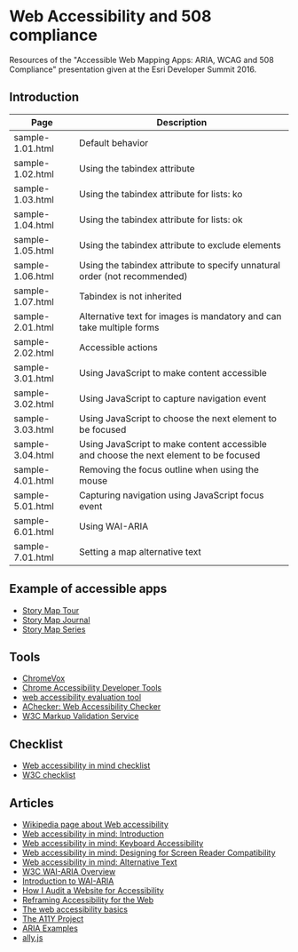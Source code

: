 # Web Accessibility and 508 compliance
Resources of the "Accessible Web Mapping Apps: ARIA, WCAG and 508 Compliance" presentation given at the Esri Developer Summit 2016.

## Introduction

| Page              | Description  |
| ------------------| ------------ |
| sample-1.01.html  | Default behavior |
| sample-1.02.html  | Using the tabindex attribute |
| sample-1.03.html  | Using the tabindex attribute for lists: ko |
| sample-1.04.html  | Using the tabindex attribute for lists: ok  |
| sample-1.05.html  | Using the tabindex attribute to exclude elements |
| sample-1.06.html  | Using the tabindex attribute to specify unnatural order (not recommended) |
| sample-1.07.html  | Tabindex is not inherited |
| sample-2.01.html  | Alternative text for images is mandatory and can take multiple forms |
| sample-2.02.html  | Accessible actions |
| sample-3.01.html  | Using JavaScript to make content accessible |
| sample-3.02.html  | Using JavaScript to capture navigation event |
| sample-3.03.html  | Using JavaScript to choose the next element to be focused |
| sample-3.04.html  | Using JavaScript to make content accessible and choose the next element to be focused |
| sample-4.01.html  | Removing the focus outline when using the mouse |
| sample-5.01.html  | Capturing navigation using JavaScript focus event |
| sample-6.01.html  | Using WAI-ARIA |
| sample-7.01.html  | Setting a map alternative text |

## Example of accessible apps

* [Story Map Tour](http://story.maps.arcgis.com/apps/MapTour/index.html?appid=e3deae1996024401ac4a9112030ccf49)
* [Story Map Journal](http://story.maps.arcgis.com/apps/MapJournal/index.html?appid=944d538ef4ca4c1289ca0edf2e0d6f31)
* [Story Map Series](http://story.maps.arcgis.com/apps/MapSeries/index.html?appid=f4998d52548d4b98bcc829620650030c)


## Tools

* [ChromeVox](http://www.chromevox.com/)
* [Chrome Accessibility Developer Tools](https://chrome.google.com/webstore/detail/accessibility-developer-t/fpkknkljclfencbdbgkenhalefipecmb)
* [web accessibility evaluation tool](http://wave.webaim.org/)
* [AChecker: Web Accessibility Checker](http://achecker.ca/checker/index.php)
* [W3C Markup Validation Service](http://validator.w3.org/)

## Checklist

* [Web accessibility in mind checklist](http://webaim.org/standards/wcag/checklist)
* [W3C checklist](http://www.w3.org/TR/WCAG10/full-checklist.html)

## Articles

* [Wikipedia page about Web accessibility](http://en.m.wikipedia.org/wiki/Web_accessibility)
* [Web accessibility in mind: Introduction](http://webaim.org/intro/)
* [Web accessibility in mind: Keyboard Accessibility](http://webaim.org/techniques/keyboard/)
* [Web accessibility in mind: Designing for Screen Reader Compatibility](http://webaim.org/techniques/screenreader/)
* [Web accessibility in mind: Alternative Text](http://webaim.org/techniques/alttext/)
* [W3C WAI-ARIA Overview](http://www.w3.org/WAI/intro/aria)
* [Introduction to WAI-ARIA](http://www.interactiveaccessibility.com/blog/introduction-wai-aria)
* [How I Audit a Website for Accessibility](http://substantial.com/blog/2014/07/22/how-i-audit-a-website-for-accessibility/)
* [Reframing Accessibility for the Web](http://alistapart.com/article/reframing-accessibility-for-the-web)
* [The web accessibility basics](https://www.marcozehe.de/2015/12/14/the-web-accessibility-basics/)
* [The A11Y Project](http://a11yproject.com/)
* [ARIA Examples](http://heydonworks.com/practical_aria_examples/)
* [ally.js](http://allyjs.io/)
